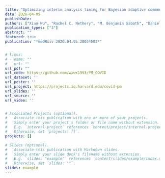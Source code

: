 ```yaml
---
title: "Optimizing interim analysis timing for Bayesian adaptive commensurate designs"
date: 2020-04-05
publishDate:
authors: ["Xiao Wu", "Rachel C. Nethery", "M. Benjamin Sabath", "Danielle Braun", "Francesca Dominici"]
publication_types: ["3"]
abstract: ""
featured: true
publication: "*medRxiv 2020.04.05.20054502*"


# links:
# - name: ""
#   url: ""
url_pdf: ""
url_code: https://github.com/wxwx1993/PM_COVID
url_dataset: ''
url_poster: ''
url_project: https://projects.iq.harvard.edu/covid-pm
url_slides: ''
url_source: ''
url_video: ''


# Associated Projects (optional).
#   Associate this publication with one or more of your projects.
#   Simply enter your project's folder or file name without extension.
#   E.g. `internal-project` references `content/project/internal-project/index.md`.
#   Otherwise, set `projects: []`.
projects: []

# Slides (optional).
#   Associate this publication with Markdown slides.
#   Simply enter your slide deck's filename without extension.
#   E.g. `slides: "example"` references `content/slides/example/index.md`.
#   Otherwise, set `slides: ""`.
slides: example
---
```

